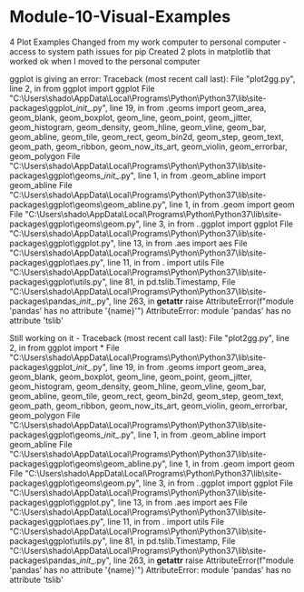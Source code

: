 # Module-10-Visual-Examples
4 Plot Examples
Changed from my work computer to personal computer - access to system path issues for pip
Created 2 plots in matplotlib that worked ok when I moved to the personal computer

ggplot is giving an error:
Traceback (most recent call last):
  File "plot2gg.py", line 2, in <module>
    from ggplot import ggplot
  File "C:\Users\shado\AppData\Local\Programs\Python\Python37\lib\site-packages\ggplot\__init__.py", line 19, in <module>
    from .geoms import geom_area, geom_blank, geom_boxplot, geom_line, geom_point, geom_jitter, geom_histogram, geom_density, geom_hline, geom_vline, geom_bar, geom_abline, geom_tile, geom_rect, geom_bin2d, geom_step, geom_text, geom_path, geom_ribbon, geom_now_its_art, geom_violin, geom_errorbar, geom_polygon
  File "C:\Users\shado\AppData\Local\Programs\Python\Python37\lib\site-packages\ggplot\geoms\__init__.py", line 1, in <module>
    from .geom_abline import geom_abline
  File "C:\Users\shado\AppData\Local\Programs\Python\Python37\lib\site-packages\ggplot\geoms\geom_abline.py", line 1, in <module>
    from .geom import geom
  File "C:\Users\shado\AppData\Local\Programs\Python\Python37\lib\site-packages\ggplot\geoms\geom.py", line 3, in <module>
    from ..ggplot import ggplot
  File "C:\Users\shado\AppData\Local\Programs\Python\Python37\lib\site-packages\ggplot\ggplot.py", line 13, in <module>
    from .aes import aes
  File "C:\Users\shado\AppData\Local\Programs\Python\Python37\lib\site-packages\ggplot\aes.py", line 11, in <module>
    from . import utils
  File "C:\Users\shado\AppData\Local\Programs\Python\Python37\lib\site-packages\ggplot\utils.py", line 81, in <module>
    pd.tslib.Timestamp,
  File "C:\Users\shado\AppData\Local\Programs\Python\Python37\lib\site-packages\pandas\__init__.py", line 263, in __getattr__
    raise AttributeError(f"module 'pandas' has no attribute '{name}'")
AttributeError: module 'pandas' has no attribute 'tslib'
  
  Still working on it - 
  Traceback (most recent call last):
  File "plot2gg.py", line 2, in <module>
    from ggplot import *
  File "C:\Users\shado\AppData\Local\Programs\Python\Python37\lib\site-packages\ggplot\__init__.py", line 19, in <module>
    from .geoms import geom_area, geom_blank, geom_boxplot, geom_line, geom_point, geom_jitter, geom_histogram, geom_density, geom_hline, geom_vline, geom_bar, geom_abline, geom_tile, geom_rect, geom_bin2d, geom_step, geom_text, geom_path, geom_ribbon, geom_now_its_art, geom_violin, geom_errorbar, geom_polygon
  File "C:\Users\shado\AppData\Local\Programs\Python\Python37\lib\site-packages\ggplot\geoms\__init__.py", line 1, in <module>
    from .geom_abline import geom_abline
  File "C:\Users\shado\AppData\Local\Programs\Python\Python37\lib\site-packages\ggplot\geoms\geom_abline.py", line 1, in <module>
    from .geom import geom
  File "C:\Users\shado\AppData\Local\Programs\Python\Python37\lib\site-packages\ggplot\geoms\geom.py", line 3, in <module>
    from ..ggplot import ggplot
  File "C:\Users\shado\AppData\Local\Programs\Python\Python37\lib\site-packages\ggplot\ggplot.py", line 13, in <module>
    from .aes import aes
  File "C:\Users\shado\AppData\Local\Programs\Python\Python37\lib\site-packages\ggplot\aes.py", line 11, in <module>
    from . import utils
  File "C:\Users\shado\AppData\Local\Programs\Python\Python37\lib\site-packages\ggplot\utils.py", line 81, in <module>
    pd.tslib.Timestamp,
  File "C:\Users\shado\AppData\Local\Programs\Python\Python37\lib\site-packages\pandas\__init__.py", line 263, in __getattr__
    raise AttributeError(f"module 'pandas' has no attribute '{name}'")
AttributeError: module 'pandas' has no attribute 'tslib'

